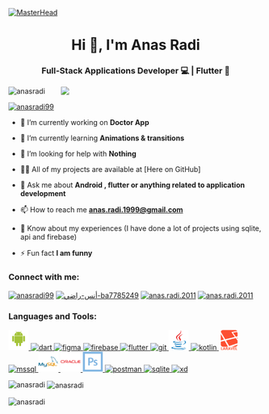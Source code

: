 [![MasterHead](https://miro.medium.com/v2/resize:fit:1358/1*KcxCTzISut_FEkKduDE4hw.gif)](https://rishavchanda.io)
<h1 align="center">Hi 👋, I'm Anas Radi</h1>
<h3 align="center">Full-Stack Applications Developer 💻 | Flutter 📱</h3>
<img align="right" alt"Coding" width="400" src="https://cdn.dribbble.com/users/1162077/screenshots/3848914/programmer.gif">

<p align="left"> <img src="https://komarev.com/ghpvc/?username=anasradi&label=Profile%20views&color=0e75b6&style=flat" alt="anasradi" /> </p>

<p align="left"> <a href="https://twitter.com/anasradi99" target="blank"><img src="https://img.shields.io/twitter/follow/anasradi99?logo=twitter&style=for-the-badge" alt="anasradi99" /></a> </p>

- 🔭 I’m currently working on **Doctor App**

- 🌱 I’m currently learning **Animations & transitions**

- 🤝 I’m looking for help with **Nothing**

- 👨‍💻 All of my projects are available at [Here on GitHub]

- 💬 Ask me about **Android , flutter or anything related to application development**

- 📫 How to reach me **anas.radi.1999@gmail.com**

- 📄 Know about my experiences (I have done a lot of projects using sqlite, api and firebase)

- ⚡ Fun fact **I am funny**

<h3 align="left">Connect with me:</h3>
<p align="left">
<a href="https://twitter.com/anasradi99" target="blank"><img align="center" src="https://raw.githubusercontent.com/rahuldkjain/github-profile-readme-generator/master/src/images/icons/Social/twitter.svg" alt="anasradi99" height="30" width="40" /></a>
<a href="https://linkedin.com/in/أنس-راضي-ba7785249" target="blank"><img align="center" src="https://raw.githubusercontent.com/rahuldkjain/github-profile-readme-generator/master/src/images/icons/Social/linked-in-alt.svg" alt="أنس-راضي-ba7785249" height="30" width="40" /></a>
<a href="https://fb.com/anas.radi.2011" target="blank"><img align="center" src="https://raw.githubusercontent.com/rahuldkjain/github-profile-readme-generator/master/src/images/icons/Social/facebook.svg" alt="anas.radi.2011" height="30" width="40" /></a>
<a href="https://instagram.com/anas.radi.2011" target="blank"><img align="center" src="https://raw.githubusercontent.com/rahuldkjain/github-profile-readme-generator/master/src/images/icons/Social/instagram.svg" alt="anas.radi.2011" height="30" width="40" /></a>
</p>

<h3 align="left">Languages and Tools:</h3>
<p align="left"> <a href="https://developer.android.com" target="_blank" rel="noreferrer"> <img src="https://raw.githubusercontent.com/devicons/devicon/master/icons/android/android-original-wordmark.svg" alt="android" width="40" height="40"/> </a> <a href="https://dart.dev" target="_blank" rel="noreferrer"> <img src="https://www.vectorlogo.zone/logos/dartlang/dartlang-icon.svg" alt="dart" width="40" height="40"/> </a> <a href="https://www.figma.com/" target="_blank" rel="noreferrer"> <img src="https://www.vectorlogo.zone/logos/figma/figma-icon.svg" alt="figma" width="40" height="40"/> </a> <a href="https://firebase.google.com/" target="_blank" rel="noreferrer"> <img src="https://www.vectorlogo.zone/logos/firebase/firebase-icon.svg" alt="firebase" width="40" height="40"/> </a> <a href="https://flutter.dev" target="_blank" rel="noreferrer"> <img src="https://www.vectorlogo.zone/logos/flutterio/flutterio-icon.svg" alt="flutter" width="40" height="40"/> </a> <a href="https://git-scm.com/" target="_blank" rel="noreferrer"> <img src="https://www.vectorlogo.zone/logos/git-scm/git-scm-icon.svg" alt="git" width="40" height="40"/> </a> <a href="https://www.java.com" target="_blank" rel="noreferrer"> <img src="https://raw.githubusercontent.com/devicons/devicon/master/icons/java/java-original.svg" alt="java" width="40" height="40"/> </a> <a href="https://kotlinlang.org" target="_blank" rel="noreferrer"> <img src="https://www.vectorlogo.zone/logos/kotlinlang/kotlinlang-icon.svg" alt="kotlin" width="40" height="40"/> </a> <a href="https://laravel.com/" target="_blank" rel="noreferrer"> <img src="https://raw.githubusercontent.com/devicons/devicon/master/icons/laravel/laravel-plain-wordmark.svg" alt="laravel" width="40" height="40"/> </a> <a href="https://www.microsoft.com/en-us/sql-server" target="_blank" rel="noreferrer"> <img src="https://www.svgrepo.com/show/303229/microsoft-sql-server-logo.svg" alt="mssql" width="40" height="40"/> </a> <a href="https://www.mysql.com/" target="_blank" rel="noreferrer"> <img src="https://raw.githubusercontent.com/devicons/devicon/master/icons/mysql/mysql-original-wordmark.svg" alt="mysql" width="40" height="40"/> </a> <a href="https://www.oracle.com/" target="_blank" rel="noreferrer"> <img src="https://raw.githubusercontent.com/devicons/devicon/master/icons/oracle/oracle-original.svg" alt="oracle" width="40" height="40"/> </a> <a href="https://www.photoshop.com/en" target="_blank" rel="noreferrer"> <img src="https://raw.githubusercontent.com/devicons/devicon/master/icons/photoshop/photoshop-line.svg" alt="photoshop" width="40" height="40"/> </a> <a href="https://postman.com" target="_blank" rel="noreferrer"> <img src="https://www.vectorlogo.zone/logos/getpostman/getpostman-icon.svg" alt="postman" width="40" height="40"/> </a> <a href="https://www.sqlite.org/" target="_blank" rel="noreferrer"> <img src="https://www.vectorlogo.zone/logos/sqlite/sqlite-icon.svg" alt="sqlite" width="40" height="40"/> </a> <a href="https://www.adobe.com/products/xd.html" target="_blank" rel="noreferrer"> <img src="https://cdn.worldvectorlogo.com/logos/adobe-xd.svg" alt="xd" width="40" height="40"/> </a> </p>

<p><img align="left" src="https://github-readme-stats.vercel.app/api/top-langs?username=anasradi&show_icons=true&locale=en&layout=compact" alt="anasradi" /></p>

<p>&nbsp;<img align="center" src="https://github-readme-stats.vercel.app/api?username=anasradi&show_icons=true&locale=en" alt="anasradi" /></p>

<p><img align="center" src="https://github-readme-streak-stats.herokuapp.com/?user=anasradi&" alt="anasradi" /></p>
